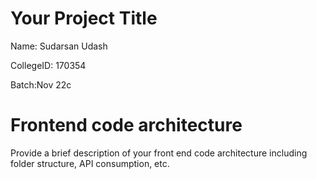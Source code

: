# Your Project Title

Name: Sudarsan Udash

CollegeID: 170354

Batch:Nov 22c


# Frontend code architecture

Provide a brief description of your front end code architecture including folder structure, API consumption, etc.

